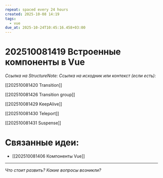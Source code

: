 ```yaml
---
repeat: spaced every 24 hours
created: 2025-10-08 14:19
tags:
  - vue
due_at: 2025-10-24T10:45:16.458+03:00
---
```

# 202510081419 Встроенные компоненты в Vue

*Ссылка на StructureNote:*
*Ссылка на исходник или контекст (если есть):*

[[202510081420 Transition]]

[[202510081426 Transition group]]

[[202510081429 KeepAlive]]

[[202510081430 Teleport]]

[[202510081431 Suspense]]

# Связанные идеи:

* [[202510081406 Компоненты Vue]]

---

*Что стоит развить? Какие вопросы возникли?*
